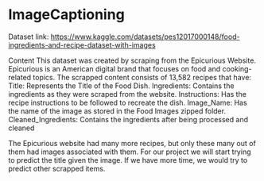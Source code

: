 # ImageCaptioning

Dataset link: https://www.kaggle.com/datasets/pes12017000148/food-ingredients-and-recipe-dataset-with-images

Content
This dataset was created by scraping from the Epicurious Website. Epicurious is an American digital brand that focuses on food and cooking-related topics. The scrapped content consists of 13,582 recipes that have:
    Title: Represents the Title of the Food Dish.
    Ingredients: Contains the ingredients as they were scraped from the website.
    Instructions: Has the recipe instructions to be followed to recreate the dish.
    Image_Name: Has the name of the image as stored in the Food Images zipped folder.
    Cleaned_Ingredients: Contains the ingredients after being processed and cleaned

The Epicurious website had many more recipes, but only these many out of them had images associated with them.
For our project we will start trying to predict the title given the image. If we have more time, we would try to predict other scrapped items.
